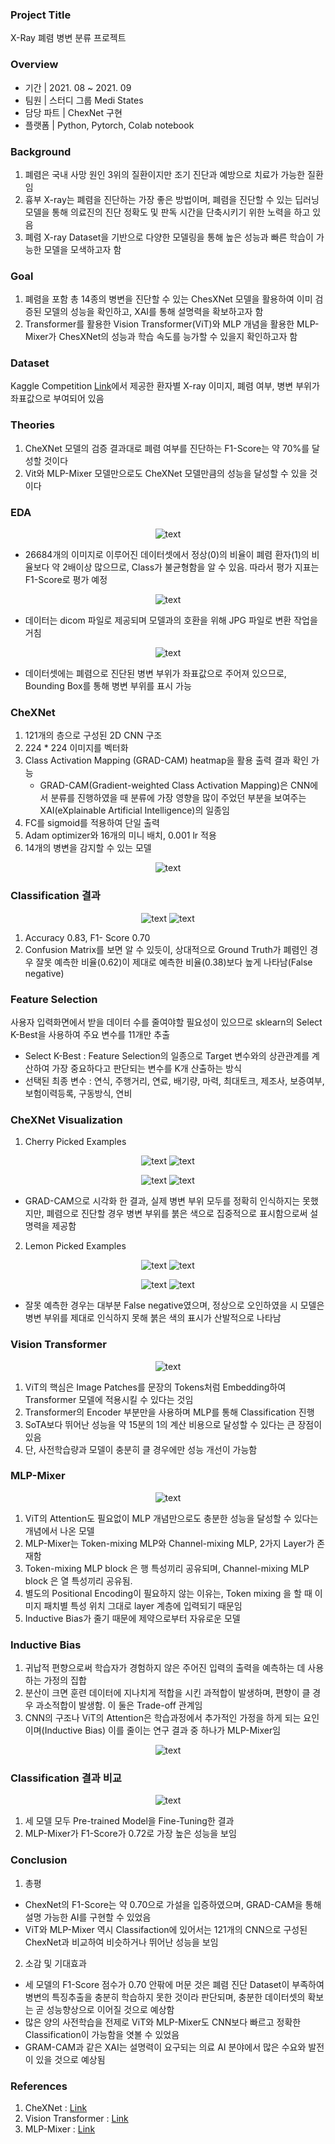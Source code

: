 ### Project Title

X-Ray 폐렴 병변 분류 프로젝트 

### Overview

- 기간  |  2021. 08 ~ 2021. 09
- 팀원  |  스터디 그룹 Medi States
- 담당 파트 |  ChexNet 구현 
- 플랫폼 |  Python, Pytorch, Colab notebook

### Background 

1. 폐렴은 국내 사망 원인 3위의 질환이지만 조기 진단과 예방으로 치료가 가능한 질환임
2. 흉부 X-ray는 폐렴을 진단하는 가장 좋은 방법이며, 폐렴을 진단할 수 있는 딥러닝 모델을 통해 의료진의 진단 정확도 및 판독 시간을 단축시키기 위한 노력을 하고 있음
3. 폐렴 X-ray Dataset을 기반으로 다양한 모델링을 통해 높은 성능과 빠른 학습이 가능한 모델을 모색하고자 함

### Goal

1. 폐렴을 포함 총 14종의 병변을 진단할 수 있는 ChesXNet 모델을 활용하여 이미 검증된 모델의 성능을 확인하고, XAI를 통해 설명력을 확보하고자 함
2. Transformer를 활용한 Vision Transformer(ViT)와 MLP 개념을 활용한 MLP-Mixer가 ChesXNet의 성능과 학습 속도를 능가할 수 있을지 확인하고자 함

### Dataset

Kaggle Competition [Link](https://www.kaggle.com/c/rsna-pneumonia-detection-challenge)에서 제공한 환자별 X-ray 이미지, 폐렴 여부, 병변 부위가 좌표값으로 부여되어 있음

### Theories

1.  CheXNet 모델의 검증 결과대로 폐렴 여부를 진단하는 F1-Score는 약 70%를 달성할 것이다
2. Vit와 MLP-Mixer 모델만으로도 CheXNet 모델만큼의 성능을 달성할 수 있을 것이다

### EDA

<p align="center">
  <img src="https://github.com/mugan1/music_transcription/assets/71809159/a70965e1-d160-41e9-9a02-58bd00aad7c1)" alt="text" width="number" />
</p>

- 26684개의 이미지로 이루어진 데이터셋에서 정상(0)의 비율이 폐렴 환자(1)의 비율보다 약 2배이상 많으므로, Class가 불균형함을 알 수 있음. 따라서 평가 지표는 F1-Score로 평가 예정
  
<p align="center">
  <img src="https://github.com/mugan1/music_transcription/assets/71809159/e2859bce-b527-4851-8c9e-31d45c3d0fa5" alt="text" width="number" />
</p>

- 데이터는 dicom 파일로 제공되며 모델과의 호환을 위해 JPG 파일로 변환 작업을 거침

<p align="center">
  <img src="https://github.com/mugan1/music_transcription/assets/71809159/e5ee816c-dc1c-45e0-946a-23245f8375e8" alt="text" width="number" />
</p>

- 데이터셋에는 폐렴으로 진단된 병변 부위가 좌표값으로 주어져 있으므로, Bounding Box를 통해 병변 부위를 표시 가능
   
### CheXNet

1. 121개의 층으로 구성된 2D CNN 구조
2. 224 * 224 이미지를 벡터화
3. Class Activation Mapping (GRAD-CAM) heatmap을 활용 출력 결과 확인 가능
   - GRAD-CAM(Gradient-weighted Class Activation Mapping)은 CNN에서 분류를 진행하였을 때 분류에 가장 영향을 많이 주었던 부분을 보여주는 XAI(eXplainable Artificial Intelligence)의 일종임
4. FC를 sigmoid를 적용하여 단일 출력
5. Adam optimizer와 16개의 미니 배치, 0.001 lr 적용
6. 14개의 병변을 감지할 수 있는 모델

<p align="center">
  <img src="https://github.com/mugan1/music_transcription/assets/71809159/172eeed7-cc7c-41e2-ac54-6054202f45bf" alt="text" width="number" />
</p>

### Classification 결과 

<p align="center" width="100%">
  <img src="https://github.com/mugan1/music_transcription/assets/71809159/caa05a6c-821b-48fc-8086-1c2611cd379e" alt="text" width="number" width="40%"/>
  <img src="https://github.com/mugan1/music_transcription/assets/71809159/40b78226-135d-4647-9577-fa52fb917da7" alt="text" width="number" width="20%"/>
</p>

1. Accuracy 0.83, F1- Score 0.70
2. Confusion Matrix를 보면 알 수 있듯이, 상대적으로 Ground Truth가 폐렴인 경우 잘못 예측한 비율(0.62)이 제대로 예측한 비율(0.38)보다 높게 나타남(False negative)

### Feature Selection

사용자 입력화면에서 받을 데이터 수를 줄여야할 필요성이 있으므로 sklearn의 Select K-Best을 사용하여 주요 변수를 11개만 추출
- Select K-Best : Feature Selection의 일종으로 Target 변수와의 상관관계를 계산하여 가장 중요하다고 판단되는 변수를 K개 산출하는 방식
- 선택된 최종 변수 : 연식, 주행거리, 연료, 배기량, 마력, 최대토크, 제조사, 보증여부, 보험이력등록, 구동방식, 연비
  
### CheXNet Visualization

1. Cherry Picked Examples
   
<p align="center" width="100%">
  <img src="https://github.com/mugan1/music_transcription/assets/71809159/f9b3d127-9b3e-4ea6-bc70-b8f18bffc661" alt="text" width="number" width="30%"/>
  <img src="https://github.com/mugan1/music_transcription/assets/71809159/6b532550-7efb-45b2-9e9e-5dc46785edfe" alt="text" width="number" width="30%"/>
</p>

<p align="center" width="100%">
  <img src="https://github.com/mugan1/music_transcription/assets/71809159/2753baec-5718-43f4-a791-db830faffe54" alt="text" width="number" width="30%"/>
  <img src="https://github.com/mugan1/music_transcription/assets/71809159/b98e4a3d-b400-4d92-83c9-9c600892bb18" alt="text" width="number" width="30%"/>
</p>

- GRAD-CAM으로 시각화 한 결과, 실제 병변 부위 모두를 정확히 인식하지는 못했지만, 폐렴으로 진단할 경우 병변 부위를 붉은 색으로 집중적으로 표시함으로써 설명력을 제공함

2. Lemon Picked Examples

<p align="center" width="100%">
  <img src="https://github.com/mugan1/music_transcription/assets/71809159/a8458799-4bc8-4d38-aab2-bbc3049e839a" alt="text" width="number" width="30%"/>
  <img src="https://github.com/mugan1/music_transcription/assets/71809159/3fd3f355-b7e9-47b8-92ae-d21bce0749fd" alt="text" width="number" width="30%"/>
</p>

<p align="center" width="100%">
  <img src="https://github.com/mugan1/music_transcription/assets/71809159/02e4bd54-438d-4a10-abf3-de09454cfd8a" alt="text" width="number" width="30%"/>
  <img src="https://github.com/mugan1/music_transcription/assets/71809159/4402b9bb-3f1f-4311-bfb9-6140a91f9dc3" alt="text" width="number" width="30%"/>
</p>

- 잘못 예측한 경우는 대부분 False negative였으며, 정상으로 오인하였을 시 모델은 병변 부위를 제대로 인식하지 못해 붉은 색의 표시가 산발적으로 나타남
  
### Vision Transformer

<p align="center">
  <img src="https://github.com/mugan1/music_transcription/assets/71809159/a40afce6-498e-4b88-9545-af190d030e0c" alt="text" width="number" />
</p>

1. ViT의 핵심은 Image Patches를 문장의 Tokens처럼 Embedding하여 Transformer 모델에 적용시킬 수 있다는 것임
2. Transformer의 Encoder 부분만을 사용하며 MLP를 통해 Classification 진행
3. SoTA보다 뛰어난 성능을 약 15분의 1의 계산 비용으로 달성할 수 있다는 큰 장점이 있음
4. 단, 사전학습량과 모델이 충분히 클 경우에만 성능 개선이 가능함

### MLP-Mixer 

<p align="center">
  <img src="https://github.com/mugan1/music_transcription/assets/71809159/fae8c816-44f1-4218-9a1d-3f6fd3ad296d" alt="text" width="number" />
</p>

1. ViT의 Attention도 필요없이 MLP 개념만으로도 충분한 성능을 달성할 수 있다는 개념에서 나온 모델
2. MLP-Mixer는 Token-mixing MLP와 Channel-mixing MLP, 2가지 Layer가 존재함
3. Token-mixing MLP block 은 행 특성끼리 공유되며, Channel-mixing MLP block 은 열 특성끼리 공유됨. 
4. 별도의 Positional Encoding이 필요하지 않는 이유는, Token mixing 을 할 때 이미지 패치별 특성 위치 그대로 layer 계층에 입력되기 때문임
5. Inductive Bias가 줄기 때문에 제약으로부터 자유로운 모델

### Inductive Bias

1. 귀납적 편향으로써 학습자가 경험하지 않은 주어진 입력의 출력을 예측하는 데 사용하는 가정의 집합
2. 분산이 크면 훈련 데이터에 지나치게 적합을 시킨 과적합이 발생하며, 편향이 클 경우 과소적합이 발생함. 이 둘은 Trade-off 관계임
3. CNN의 구조나 ViT의 Attention은 학습과정에서 추가적인 가정을 하게 되는 요인이며(Inductive Bias) 이를 줄이는 연구 결과 중 하나가 MLP-Mixer임

<p align="center">
  <img src="https://github.com/mugan1/music_transcription/assets/71809159/39434cb1-db7b-413f-b97f-0fcd6ceaf048" alt="text" width="number" />
</p>

### Classification 결과 비교

<p align="center">
  <img src="https://github.com/mugan1/music_transcription/assets/71809159/8fb95e5e-587e-41b5-b577-3fa12e3e1f44" alt="text" width="number" />
</p>

1. 세 모델 모두 Pre-trained Model을 Fine-Tuning한 결과
2. MLP-Mixer가 F1-Score가 0.72로 가장 높은 성능을 보임

### Conclusion

1. 총평
  - ChexNet의 F1-Score는 약 0.70으로 가설을 입증하였으며, GRAD-CAM을 통해 설명 가능한 AI를 구현할 수 있었음
  - ViT와 MLP-Mixer 역시 Classifaction에 있어서는 121개의 CNN으로 구성된 ChexNet과 비교하여 비슷하거나 뛰어난 성능을 보임
2. 소감 및 기대효과

  - 세 모델의 F1-Score 점수가 0.70 안팎에 머문 것은 폐렴 진단 Dataset이 부족하여 병변의 특징추출을 충분히 학습하지 못한 것이라 판단되며, 충분한 데이터셋의 확보는 곧 성능향상으로 이어질 것으로 예상함
  - 많은 양의 사전학습을 전제로 ViT와 MLP-Mixer도 CNN보다 빠르고 정확한 Classification이 가능함을 엿볼 수 있었음
  - GRAM-CAM과 같은 XAI는 설명력이 요구되는 의료 AI 분야에서 많은 수요와 발전이 있을 것으로 예상됨

### References

1. CheXNet  : [Link](https://arxiv.org/abs/1711.05225) 
2. Vision Transformer : [Link](https://arxiv.org/abs/2010.11929)
3. MLP-Mixer : [Link](https://arxiv.org/abs/2105.01601)
   
